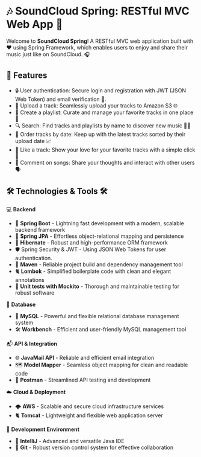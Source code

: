 
# 🎶 SoundCloud Spring: RESTful MVC Web App 🚀

Welcome to **SoundCloud Spring**! A RESTful MVC web application built with ❤️ using Spring Framework, which enables users to enjoy and share their music just like on SoundCloud. 🎧

## 🌟 Features

- 🔒 User authentication: Secure login and registration with JWT (JSON Web Token) and email verification 📧. 
- 🎵 Upload a track: Seamlessly upload your tracks to Amazon S3 🌐
- 🎼 Create a playlist: Curate and manage your favorite tracks in one place 🎉
- 🔍 Search: Find tracks and playlists by name to discover new music 🕵️‍♂️
- 📅 Order tracks by date: Keep up with the latest tracks sorted by their upload date 📈
- 💖 Like a track: Show your love for your favorite tracks with a simple click 💓
- 💬 Comment on songs: Share your thoughts and interact with other users 🗣️

## 🛠️ **Technologies & Tools** 🛠️

💻 **Backend**
- 🌱 **Spring Boot** - Lightning fast development with a modern, scalable backend framework
- 🌿 **Spring JPA** - Effortless object-relational mapping and persistence
- 🦔 **Hibernate** - Robust and high-performance ORM framework
- 🛡️ Spring Security & JWT - Using JSON Web Tokens for user authentication.
- 🔧 **Maven** - Reliable project build and dependency management tool
- 🐈 **Lombok** - Simplified boilerplate code with clean and elegant annotations
- 🧪 **Unit tests with Mockito** - Thorough and maintainable testing for robust software

💽 **Database**
- 💾 **MySQL** - Powerful and flexible relational database management system
- 🛠️ **Workbench** - Efficient and user-friendly MySQL management tool

📬 **API & Integration**
- 🌐 **JavaMail API** - Reliable and efficient email integration
- 🗺️ **Model Mapper** - Seamless object mapping for clean and readable code
- 📮 **Postman** - Streamlined API testing and development

☁️ **Cloud & Deployment**
- 🌩️ **AWS** - Scalable and secure cloud infrastructure services
- 🐈 **Tomcat** - Lightweight and flexible web application server

🔧 **Development Environment**
- 🧠 **IntelliJ** - Advanced and versatile Java IDE
- 🌲 **Git** - Robust version control system for effective collaboration
